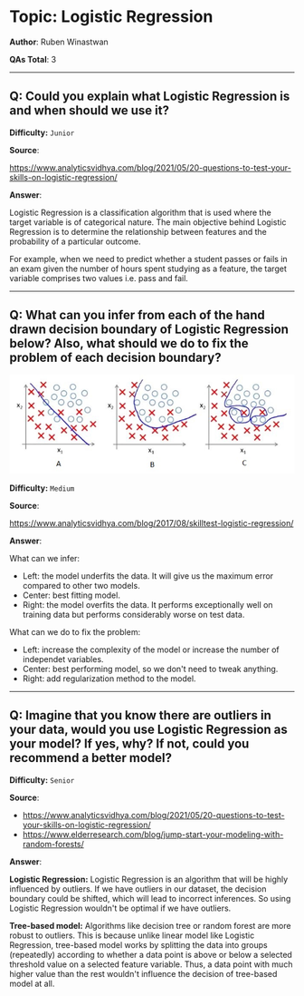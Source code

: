 # Topic: Logistic Regression

**Author**: Ruben Winastwan

**QAs Total**: 3

---
## Q: Could you explain what Logistic Regression is and when should we use it?
**Difficulty:** `Junior`

**Source**:

https://www.analyticsvidhya.com/blog/2021/05/20-questions-to-test-your-skills-on-logistic-regression/

**Answer**:

Logistic Regression is a classification algorithm that is used where the target variable is of categorical nature. The main objective behind Logistic Regression is to determine the relationship between features and the probability of a particular outcome.

For example, when we need to predict whether a student passes or fails in an exam given the number of hours spent studying as a feature, the target variable comprises two values i.e. pass and fail.

---
## Q: What can you infer from each of the hand drawn decision boundary of Logistic Regression below? Also, what should we do to fix the problem of each decision boundary? 
![DB](https://raw.githubusercontent.com/marcellusruben/Misc/main/Qc281.jpg)

**Difficulty:** `Medium`

**Source**:

https://www.analyticsvidhya.com/blog/2017/08/skilltest-logistic-regression/

**Answer**:

What can we infer:
- Left: the model underfits the data. It will give us the maximum error compared to other two models.
- Center: best fitting model.
- Right: the model overfits the data. It performs exceptionally well on training data but performs considerably worse on test data.

What can we do to fix the problem:
- Left: increase the complexity of the model or increase the number of independet variables.
- Center: best performing model, so we don't need to tweak anything.
- Right: add regularization method to the model.

---

## Q: Imagine that you know there are outliers in your data, would you use Logistic Regression as your model? If yes, why? If not, could you recommend a better model?

**Difficulty:** `Senior`

**Source**:

- https://www.analyticsvidhya.com/blog/2021/05/20-questions-to-test-your-skills-on-logistic-regression/
- https://www.elderresearch.com/blog/jump-start-your-modeling-with-random-forests/

**Answer**:

**Logistic Regression:** Logistic Regression is an algorithm that will be highly influenced by outliers. If we have outliers in our dataset, the decision boundary could be shifted, which will lead to incorrect inferences. So using Logistic Regression wouldn't be optimal if we have outliers.

**Tree-based model:** Algorithms like decision tree or random forest are more robust to outliers. This is because unlike linear model like Logistic Regression, tree-based model works by splitting the data into groups (repeatedly) according to whether a data point is above or below a selected threshold value on a selected feature variable. Thus, a data point with much higher value than the rest wouldn't influence the decision of tree-based model at all.












 


